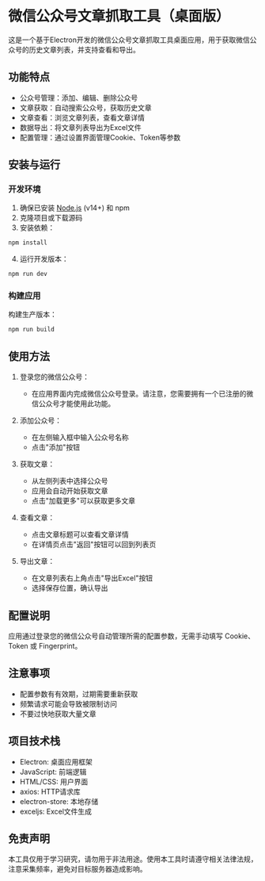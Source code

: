 # 微信公众号文章抓取工具（桌面版）

这是一个基于Electron开发的微信公众号文章抓取工具桌面应用，用于获取微信公众号的历史文章列表，并支持查看和导出。

## 功能特点

- 公众号管理：添加、编辑、删除公众号
- 文章获取：自动搜索公众号，获取历史文章
- 文章查看：浏览文章列表，查看文章详情
- 数据导出：将文章列表导出为Excel文件
- 配置管理：通过设置界面管理Cookie、Token等参数

## 安装与运行

### 开发环境

1. 确保已安装 [Node.js](https://nodejs.org/) (v14+) 和 npm
2. 克隆项目或下载源码
3. 安装依赖：

```bash
npm install
```

4. 运行开发版本：

```bash
npm run dev
```

### 构建应用

构建生产版本：

```bash
npm run build
```

## 使用方法

1. 登录您的微信公众号：
   - 在应用界面内完成微信公众号登录。请注意，您需要拥有一个已注册的微信公众号才能使用此功能。

2. 添加公众号：
   - 在左侧输入框中输入公众号名称
   - 点击"添加"按钮

3. 获取文章：
   - 从左侧列表中选择公众号
   - 应用会自动开始获取文章
   - 点击"加载更多"可以获取更多文章

4. 查看文章：
   - 点击文章标题可以查看文章详情
   - 在详情页点击"返回"按钮可以回到列表页

5. 导出文章：
   - 在文章列表右上角点击"导出Excel"按钮
   - 选择保存位置，确认导出

## 配置说明

应用通过登录您的微信公众号自动管理所需的配置参数，无需手动填写 Cookie、Token 或 Fingerprint。

## 注意事项

- 配置参数有有效期，过期需要重新获取
- 频繁请求可能会导致被限制访问
- 不要过快地获取大量文章

## 项目技术栈

- Electron: 桌面应用框架
- JavaScript: 前端逻辑
- HTML/CSS: 用户界面
- axios: HTTP请求库
- electron-store: 本地存储
- exceljs: Excel文件生成

## 免责声明

本工具仅用于学习研究，请勿用于非法用途。使用本工具时请遵守相关法律法规，注意采集频率，避免对目标服务器造成影响。